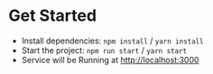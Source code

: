 # Get Started

- Install dependencies: `npm install` / `yarn install`
- Start the project: `npm run start` / `yarn start`
- Service will be Running at [http://localhost:3000](http://localhost:3000)